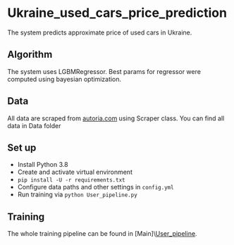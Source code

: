 # Ukraine_used_cars_price_prediction
The  system predicts approximate price of used cars in Ukraine.

## Algorithm
The system uses LGBMRegressor.
Best params for regressor were computed using bayesian optimization.

## Data
All  data are scraped from <a href='https://auto.ria.com/uk/'>autoria.com</a> using Scraper class.
You can find all data in Data folder


## Set up
* Install Python 3.8 
* Create and activate virtual environment
* `pip install -U -r requirements.txt`
* Configure data paths and other settings in `config.yml`
* Run training via `python User_pipeline.py`

## Training
The whole training pipeline can be found in [Main]\\[User_pipeline](train_pipeline.py).

